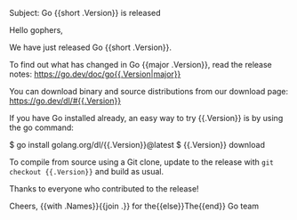Subject: Go {{short .Version}} is released

Hello gophers,

We have just released Go {{short .Version}}.

To find out what has changed in Go {{major .Version}}, read the release notes:
https://go.dev/doc/go{{.Version|major}}

You can download binary and source distributions from our download page:
https://go.dev/dl/#{{.Version}}

If you have Go installed already, an easy way to try {{.Version}}
is by using the go command:

$ go install golang.org/dl/{{.Version}}@latest
$ {{.Version}} download

To compile from source using a Git clone, update to the release with
`git checkout {{.Version}}` and build as usual.

Thanks to everyone who contributed to the release!

Cheers,
{{with .Names}}{{join .}} for the{{else}}The{{end}} Go team
